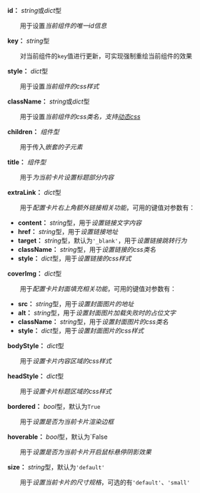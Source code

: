 **id：** *string*或*dict*型

　　用于设置*当前组件的唯一id信息*

**key：** *string*型

　　对当前组件的`key`值进行更新，可实现强制重绘当前组件的效果

**style：** *dict*型

　　用于设置*当前组件的css样式*

**className：** *string*或*dict*型

　　用于设置*当前组件的css类名，支持[动态css](/advanced-classname)*

**children：** *组件型*

　　用于传入*嵌套的子元素*

**title：** *组件型*

　　用于*为当前卡片设置标题部分内容*

**extraLink：** *dict*型

　　用于*配置卡片右上角额外链接相关功能*，可用的键值对参数有：

- **content：** *string*型，用于*设置链接文字内容*
- **href：** *string*型，用于*设置链接地址*
- **target：** *string*型，默认为`'_blank'`，用于*设置链接跳转行为*
- **className：** *string*型，用于*设置链接的css类名*
- **style：** *dict*型，用于*设置链接的css样式*

**coverImg：** *dict*型

　　用于*配置卡片封面填充相关功能*，可用的键值对参数有：

- **src：** *string*型，用于*设置封面图片的地址*
- **alt：** *string*型，用于*设置封面图片加载失败时的占位文字*
- **className：** *string*型，用于*设置封面图片的css类名*
- **style：** *dict*型，用于*设置封面图片的css样式*

**bodyStyle：** *dict*型

　　用于*设置卡片内容区域的css样式*

**headStyle：** *dict*型

　　用于*设置卡片标题区域的css样式*

**bordered：** *bool*型，默认为`True`

　　用于*设置是否为当前卡片渲染边框*

**hoverable：** *bool*型，默认为`False

　　用于*设置是否为当前卡片开启鼠标悬停阴影效果*

**size：** *string*型，默认为`'default'`

　　用于*设置当前卡片的尺寸规格*，可选的有`'default'`、`'small'`